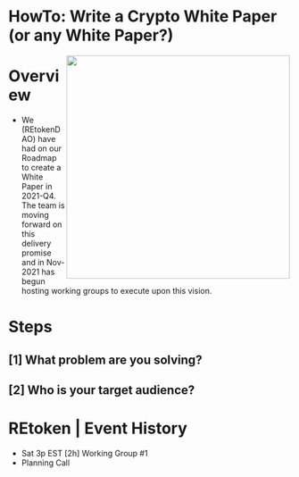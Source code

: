 # HowTo: Write a Crypto White Paper (or any White Paper?)
[<img src="https://pbs.twimg.com/media/FECApYXVgAMRhzi.jpg" width=400 align=right>](https://twitter.com/yonks/status/1459308556365099015)

# Overview
* We (REtokenDAO) have had on our Roadmap to create a White Paper in 2021-Q4.  The team is moving forward on this delivery promise and in Nov-2021 has begun hosting working groups to execute upon this vision.

# Steps

## [1] What problem are you solving?

## [2] Who is your target audience?

# REtoken | Event History
* Sat 3p EST [2h] Working Group #1
* Planning Call

